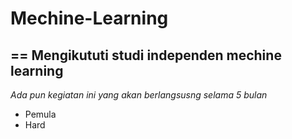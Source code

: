 # Mechine-Learning
==
Mengikututi studi independen mechine learning
--
*Ada pun kegiatan ini yang akan berlangsusng selama 5 bulan*
- Pemula
- Hard
  
